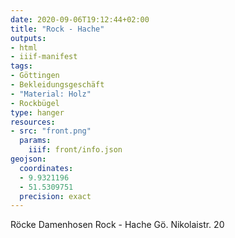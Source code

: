 ```yaml
---
date: 2020-09-06T19:12:44+02:00
title: "Rock - Hache"
outputs:
- html
- iiif-manifest
tags:
- Göttingen
- Bekleidungsgeschäft
- "Material: Holz"
- Rockbügel
type: hanger
resources:
- src: "front.png"
  params:
    iiif: front/info.json
geojson:
  coordinates:
  - 9.9321196
  - 51.5309751
  precision: exact
---
```

Röcke Damenhosen Rock - Hache Gö. Nikolaistr. 20
